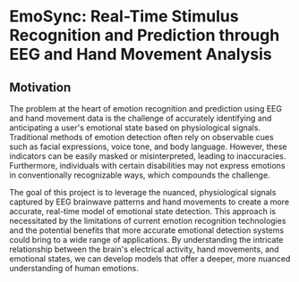 # EmoSync: Real-Time Stimulus Recognition and Prediction through EEG and Hand Movement Analysis

## Motivation
The problem at the heart of emotion recognition and prediction using EEG and hand movement data is the challenge of accurately identifying and anticipating a user's emotional state based on physiological signals. Traditional methods of emotion detection often rely on observable cues such as facial expressions, voice tone, and body language. However, these indicators can be easily masked or misinterpreted, leading to inaccuracies. Furthermore, individuals with certain disabilities may not express emotions in conventionally recognizable ways, which compounds the challenge.

The goal of this project is to leverage the nuanced, physiological signals captured by EEG brainwave patterns and hand movements to create a more accurate, real-time model of emotional state detection. This approach is necessitated by the limitations of current emotion recognition technologies and the potential benefits that more accurate emotional detection systems could bring to a wide range of applications. By understanding the intricate relationship between the brain's electrical activity, hand movements, and emotional states, we can develop models that offer a deeper, more nuanced understanding of human emotions.
